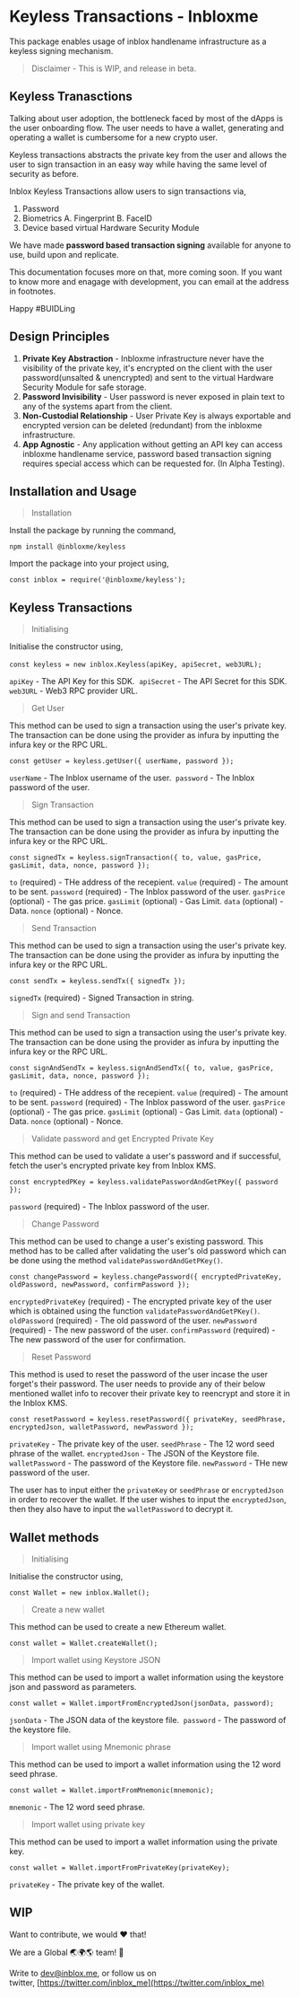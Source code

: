 # **Keyless Transactions - Inbloxme**

This package enables usage of inblox handlename infrastructure as a keyless signing mechanism.

> Disclaimer - This is WIP, and release in beta.

## **Keyless Tranasctions**

Talking about user adoption, the bottleneck faced by most of the dApps is the user onboarding flow. The user needs to have a wallet, generating and operating a wallet is cumbersome for a new crypto user.

Keyless transactions abstracts the private key from the user and allows the user to sign transaction in an easy way while having the same level of security as before.

Inblox Keyless Transactions allow users to sign transactions via,

1. Password
2. Biometrics A. Fingerprint B. FaceID
3. Device based virtual Hardware Security Module

We have made **password based transaction signing** available for anyone to use, build upon and replicate.

This documentation focuses more on that, more coming soon. If you want to know more and enagage with development, you can email at the address in footnotes.

Happy #BUIDLing

## **Design Principles**

1. **Private Key Abstraction** - Inbloxme infrastructure never have the visibility of the private key, it's encrypted on the client with the user password(unsalted & unencrypted) and sent to the virtual Hardware Security Module for safe storage.
2. **Password Invisibility** - User password is never exposed in plain text to any of the systems apart from the client.
3. **Non-Custodial Relationship** - User Private Key is always exportable and encrypted version can be deleted (redundant) from the inbloxme infrastructure.
4. **App Agnostic** - Any application without getting an API key can access inbloxme handlename service, password based transaction signing requires special access which can be requested for. (In Alpha Testing).

## **Installation and Usage**

> Installation

Install the package by running the command,

`npm install @inbloxme/keyless`

Import the package into your project using,

`const inblox = require('@inbloxme/keyless');`

## **Keyless Transactions**

> Initialising

Initialise the constructor using,

`const keyless = new inblox.Keyless(apiKey, apiSecret, web3URL);` 

`apiKey` - The API Key for this SDK. 
`apiSecret` - The API Secret for this SDK.
`web3URL` - Web3 RPC provider URL.

> Get User

This method can be used to sign a transaction using the user's private key. The transaction can be done using the provider as infura by inputting the infura key or the RPC URL.

`const getUser = keyless.getUser({ userName, password });`

`userName` - The Inblox username of the user. 
`password` - The Inblox password of the user.


> Sign Transaction

This method can be used to sign a transaction using the user's private key. The transaction can be done using the provider as infura by inputting the infura key or the RPC URL.

`const signedTx = keyless.signTransaction({ to, value, gasPrice, gasLimit, data, nonce, password });`

`to` (required) - THe address of the recepient.
`value` (required) - The amount to be sent.
`password` (required) - The Inblox password of the user.
`gasPrice` (optional) - The gas price.
`gasLimit` (optional) - Gas Limit.
`data` (optional) - Data.
`nonce` (optional) - Nonce.


> Send Transaction

This method can be used to sign a transaction using the user's private key. The transaction can be done using the provider as infura by inputting the infura key or the RPC URL.

`const sendTx = keyless.sendTx({ signedTx });`

`signedTx` (required) - Signed Transaction in string.


> Sign and send Transaction

This method can be used to sign a transaction using the user's private key. The transaction can be done using the provider as infura by inputting the infura key or the RPC URL.

`const signAndSendTx = keyless.signAndSendTx({ to, value, gasPrice, gasLimit, data, nonce, password });`

`to` (required) - THe address of the recepient.
`value` (required) - The amount to be sent.
`password` (required) - The Inblox password of the user.
`gasPrice` (optional) - The gas price.
`gasLimit` (optional) - Gas Limit.
`data` (optional) - Data.
`nonce` (optional) - Nonce.


> Validate password and get Encrypted Private Key

This method can be used to validate a user's password and if successful, fetch the user's encrypted private key from Inblox KMS.

`const encryptedPKey = keyless.validatePasswordAndGetPKey({ password });`

`password` (required) - The Inblox password of the user.


> Change Password

This method can be used to change a user's existing password. This method has to be called after validating the user's old password which can be done using the method `validatePasswordAndGetPKey()`.

`const changePassword = keyless.changePassword({ encryptedPrivateKey, oldPassword, newPassword, confirmPassword });`

`encryptedPrivateKey` (required) - The encrypted private key of the user which is obtained using the function `validatePasswordAndGetPKey()`.
`oldPassword` (required) - The old password of the user.
`newPassword` (required) - The new password of the user.
`confirmPassword` (required) - The new password of the user for confirmation.


> Reset Password

This method is used to reset the password of the user incase the user forget's their password. The user needs to provide any of their below mentioned wallet info to recover their private key to reencrypt and store it in the Inblox KMS.

`const resetPassword = keyless.resetPassword({ privateKey, seedPhrase, encryptedJson, walletPassword, newPassword });`

`privateKey` - The private key of the user.
`seedPhrase` - The 12 word seed phrase of the wallet.
`encryptedJson` - The JSON of the Keystore file.
`walletPassword` - The password of the Keystore file.
`newPassword` - THe new password of the user.

The user has to input either the `privateKey` or `seedPhrase` or `encryptedJson` in order to recover the wallet.
If the user wishes to input the `encryptedJson`, then they also have to input the `walletPassword` to decrypt it.


## **Wallet methods**


> Initialising

Initialise the constructor using,

`const Wallet = new inblox.Wallet();`


> Create a new wallet

This method can be used to create a new Ethereum wallet.

`const wallet = Wallet.createWallet();`


> Import wallet using Keystore JSON

This method can be used to import a wallet information using the keystore json and password as parameters.

`const wallet = Wallet.importFromEncryptedJson(jsonData, password);`

`jsonData` - The JSON data of the keystore file. 
`password` - The password of the keystore file.


> Import wallet using Mnemonic phrase

This method can be used to import a wallet information using the 12 word seed phrase.

`const wallet = Wallet.importFromMnemonic(mnemonic);`

`mnemonic` - The 12 word seed phrase.


> Import wallet using private key

This method can be used to import a wallet information using the private key.

`const wallet = Wallet.importFromPrivateKey(privateKey);`

`privateKey` - The private key of the wallet.


## **WIP**

Want to contribute, we would ❤️ that!

We are a Global 🌏🌍🌎 team! 💪

Write to [dev@inblox.me](mailto:dev@inblox.me), or follow us on twitter, [https://twitter.com/inblox_me](https://twitter.com/inblox_me)
